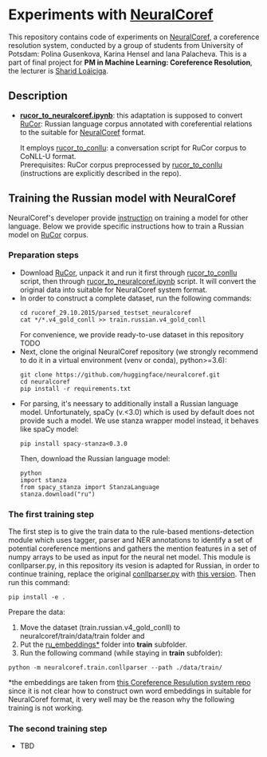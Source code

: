 # Experiments with [NeuralCoref](https://github.com/huggingface/neuralcoref)

This repository contains code of experiments on [NeuralCoref](https://github.com/huggingface/neuralcoref), a coreference resolution system, conducted by a group of students from University of Potsdam: Polina Gusenkova, Karina Hensel and Iana Palacheva. This is a part of final project for **PM in Machine Learning: Coreference Resolution**, the lecturer is [Sharid Loáiciga](https://sites.google.com/site/loaicigasharid/).


## Description
* **[rucor_to_neuralcoref.ipynb](https://github.com/YanaPalacheva/experiments_neuralcoref/blob/master/rucor_to_neuralcoref.ipynb)**: this adaptation is supposed to     convert [RuCor](http://rucoref.maimbava.net/): Russian language corpus annotated with coreferential relations to the suitable for [NeuralCoref](https://github.com/huggingface/neuralcoref) format.

  It employs [rucor_to_conllu](https://github.com/fostroll/rucor_to_conllu): a conversation script for RuCor corpus to CoNLL-U format.  
  Prerequisites: RuCor corpus preprocessed by [rucor_to_conllu](https://github.com/fostroll/rucor_to_conllu) (instructions are explicitly described in the repo).  

## Training the Russian model with NeuralCoref

NeuralCoref's developer provide [instruction](https://github.com/YanaPalacheva/neuralcoref/blob/master/neuralcoref/train/training.md) on training a model for other language. Below we provide specific instructions how to train a Russian model on [RuCor](http://rucoref.maimbava.net/) corpus.

### Preparation steps
- Download [RuCor](http://rucoref.maimbava.net/), unpack it and run it first through [rucor_to_conllu](https://github.com/fostroll/rucor_to_conllu) script, then through [rucor_to_neuralcoref.ipynb](https://github.com/YanaPalacheva/experiments_neuralcoref/blob/master/rucor_to_neuralcoref.ipynb) script. It will convert the original data into suitable for NeuralCoref system format.
- In order to construct a complete dataset, run the following commands:
   ~~~~  
   cd rucoref_29.10.2015/parsed_testset_neuralcoref
   cat */*.v4_gold_conll >> train.russian.v4_gold_conll
   ~~~~  
   For convenience, we provide ready-to-use dataset in this repository TODO
- Next, clone the original NeuralCoref repository (we strongly recommend to do it in a virtual environment (venv or conda), python>=3.6):
   ~~~~  
   git clone https://github.com/huggingface/neuralcoref.git
   cd neuralcoref
   pip install -r requirements.txt
   ~~~~  
- For parsing, it's neessary to additionally install a Russian language model. Unfortunately, spaCy (v.<3.0) which is used by default does not provide such a model. 
We use stanza wrapper model instead, it behaves like spaCy model:
   ~~~~  
   pip install spacy-stanza<0.3.0
   ~~~~  
   Then, download the Russian language model:
   ~~~~  
   python
   import stanza
   from spacy_stanza import StanzaLanguage
   stanza.download("ru")
   ~~~~  
### The first training step
   The first step is to give the train data to the rule-based mentions-detection module which uses tagger, parser and NER annotations to identify a set of potential coreference mentions and gathers the mention features in a set of numpy arrays to be used as input for the neural net model. This module is conllparser.py, in this repository its vesion is adapted for Russian, in order to continue training, replace the original [conllparser.py](https://github.com/huggingface/neuralcoref/blob/master/neuralcoref/train/conllparser.py) with [this version](). Then run this command:
   ~~~~  
   pip install -e .
   ~~~~
   Prepare the data:
   1. Move the dataset (train.russian.v4_gold_conll) to neuralcoref/train/data/train folder and 
   2. Put the [ru_embeddings\*]() folder  into **train** subfolder.
   3. Run the following command (while staying in **train** subfolder):
   ~~~~
   python -m neuralcoref.train.conllparser --path ./data/train/
   ~~~~  
   \*the embeddings are taken from [this Coreference Resulution system repo](https://github.com/annkupriyanova/Coreference-Resolution) since it is not clear how to construct own word embeddings in suitable for NeuralCoref format, it very well may be the reason why the following training is not working.
### The second training step
- TBD
